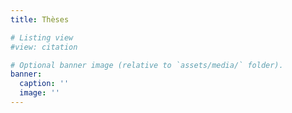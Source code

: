 ```yaml
---
title: Thèses

# Listing view
#view: citation

# Optional banner image (relative to `assets/media/` folder).
banner:
  caption: ''
  image: ''
---
```

